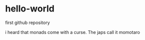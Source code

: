 # hello-world
first github repository

i heard that monads come with a curse. 
The japs call it momotaro
